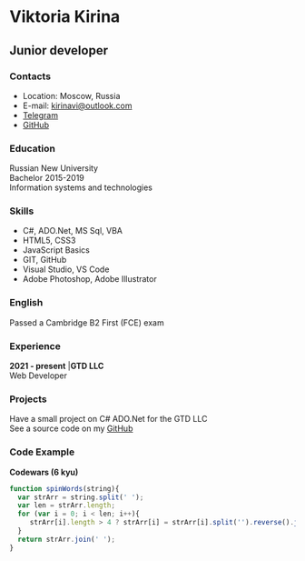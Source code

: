 # Viktoria Kirina
## Junior developer

### Contacts
* Location: Moscow, Russia
* E-mail: kirinavi@outlook.com
* [Telegram](https://t.me/kirina404)
* [GitHub](https://github.com/Kir404)

### Education
Russian New University\
Bachelor 2015-2019\
Information systems and technologies

### Skills
* C#, ADO.Net, MS Sql, VBA
* HTML5, CSS3
* JavaScript Basics
* GIT, GitHub
* Visual Studio, VS Code 
* Adobe Photoshop, Adobe Illustrator

### English
Passed a Cambridge B2 First (FCE) exam

### Experience 
**2021 - present**       |**GTD LLC**\
                         Web Developer 

### Projects
Have a small project on C# ADO.Net for the GTD LLC\
See a source code on my [GitHub](https://github.com/Kir404/GazTD)

### Code Example 
**Codewars (6 kyu)**
```javascript
function spinWords(string){
  var strArr = string.split(' ');
  var len = strArr.length;
  for (var i = 0; i < len; i++){
     strArr[i].length > 4 ? strArr[i] = strArr[i].split('').reverse().join('') : strArr[i]
  }
  return strArr.join(' ');
}
```